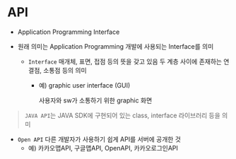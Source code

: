 # API

- Application Programming Interface

- 원래 의미는 Application Programming 개발에 사용되는 Interface를 의미

  - `Interface` 매개체, 표면, 접점 등의 뜻을 갖고 있음
    두 계층 사이에 존재하는 연결점, 소통점 등의 의미

    - 예) graphic user interface (GUI)

      사용자와 sw가 소통하기 위한 graphic 화면

> `JAVA API`는 JAVA SDK에 구현되어 있는 class, interface 라이브러리 등을 의미

- `Open API` 다른 개발자가 사용하기 쉽게 API를 서버에 공개한 것
  - 예) 카카오맵API, 구글맵API, OpenAPI, 카카오로그인API